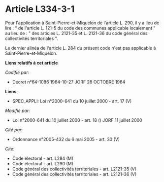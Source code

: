 # Article L334-3-1

Pour l'application à Saint-Pierre-et-Miquelon de l'article L. 290, il y a lieu de lire : " de l'article L. 121-5 du code des
communes applicable localement " au lieu de : " des articles L. 2121-35 et L. 2121-36 du code général des collectivités
territoriales ".

Le dernier alinéa de l'article L. 284 du présent code n'est pas applicable à Saint-Pierre-et-Miquelon.

**Liens relatifs à cet article**

_Codifié par_:

  - Décret n°64-1086 1964-10-27 JORF 28 OCTOBRE 1964

**Liens**:

  - SPEC_APPLI: Loi n°2000-641 du 10 juillet 2000 - art. 17 (V)

_Modifié par_:

  - Loi n°2000-641 du 10 juillet 2000 - art. 18 () JORF 11 juillet 2000

_Cité par_:

  - Ordonnance n°2005-432 du 6 mai 2005 - art. 30 (V)

_Cite_:

  - Code électoral - art. L284 (M)
  - Code électoral - art. L290 (M)
  - Code général des collectivités territoriales - art. L2121-35 (V)
  - Code général des collectivités territoriales - art. L2121-36 (V)
